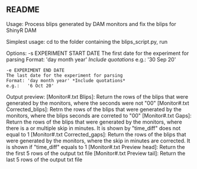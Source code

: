 README
------

Usage: Process blips generated by DAM monitors and fix the blips for ShinyR DAM 

Simplest usage:
cd to the folder containing the blips_script.py, run <sbatch blips_shscript.sh>
    
Options:
    -s EXPERIMENT START DATE
    The first date for the experiment for parsing 
    Format: 'day month year' *Include quotations*
    e.g.:   '30 Sep 20' 
    
    -e EXPERIMENT END DATE
    The last date for the experiment for parsing
    Format: 'day month year' *Include quotations*
    e.g.:   '6 Oct 20' 


Output preview:
    [Monitor#.txt Blips]: Return the rows of the blips that were generated by the monitors, where the seconds were not "00"
    [Monitor#.txt Corrected_blips]: Retrn the rows of the blips that were generated by the monitors, where the blips seconds are correted to "00"
    [Monitor#.txt Gaps]: Return the rows of the blips that were generated by the monitors, where there is a or multiple skip in minutes. It is shown by "time_diff" does not equal to 1
    [Monitor#.txt Corrected_gaps]: Return the rows of the blips that were generated by the monitors, where the skip in minutes are corrected. It is shown if "time_diff" equals to 1
    [Monitor#.txt Preview head]: Return the the first 5 rows of the output txt file
    [Monitor#.txt Preview tail]: Return the last 5 rows of the output txt file
